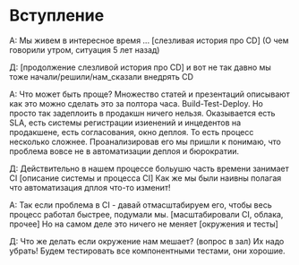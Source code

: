 # Вступление

А: Мы живем в интересное время ... [слезливая история про CD] (О чем говорили утром, ситуация 5 лет назад)

Д: [продолжение слезливой история про CD] и вот не так давно мы тоже начали/решили/нам_сказали внедрять CD

А: Что может быть проще? Множество статей и презентаций описывают как это можно сделать это за полтора часа. 
Build-Test-Deploy. Но просто так задеплоить в продакшн ничего нельзя. 
Оказывается есть SLA, есть системы регистрации изиенений и инцедентов на продакшене, есть согласования, окно деплоя. 
То есть процесс несколько сложнее. 
Проанализировав его мы пришли к понимаю, что проблема вовсе не в автоматизации деплоя и бюрократии. 

Д: Действительно в нашем процессе больушю часть времени занимает CI [описание системы и процесса CI] 
Как же мы были наивны полагая что автоматизация дплоя что-то изменит!

А: Так если проблема в CI - давай отмасштабируем его, чтобы весь процесс работал быстрее, подумали мы. 
[масштабировали CI, облака, прочее] Но на самом деле это ничего не меняет [окружения и тесты]

Д: Что же делать если окружение нам мешает? (вопрос в зал) 
Их надо убрать! Будем тестировать все компонентными тестами, они хорошие.

